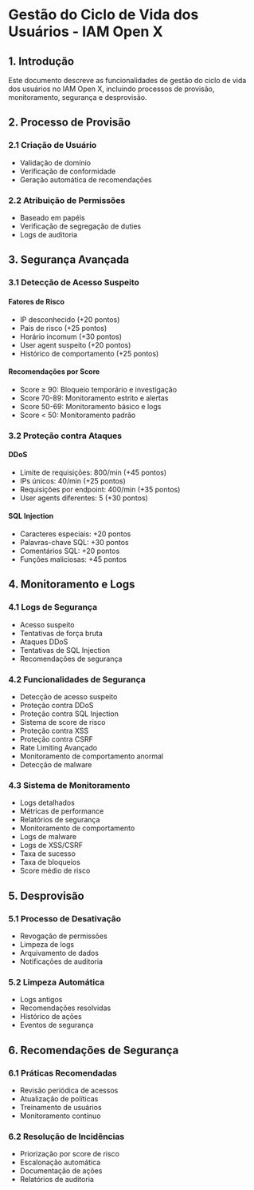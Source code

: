 # Gestão do Ciclo de Vida dos Usuários - IAM Open X

## 1. Introdução
Este documento descreve as funcionalidades de gestão do ciclo de vida dos usuários no IAM Open X, incluindo processos de provisão, monitoramento, segurança e desprovisão.

## 2. Processo de Provisão

### 2.1 Criação de Usuário
- Validação de domínio
- Verificação de conformidade
- Geração automática de recomendações

### 2.2 Atribuição de Permissões
- Baseado em papéis
- Verificação de segregação de duties
- Logs de auditoria

## 3. Segurança Avançada

### 3.1 Detecção de Acesso Suspeito

#### Fatores de Risco
- IP desconhecido (+20 pontos)
- País de risco (+25 pontos)
- Horário incomum (+30 pontos)
- User agent suspeito (+20 pontos)
- Histórico de comportamento (+25 pontos)

#### Recomendações por Score
- Score ≥ 90: Bloqueio temporário e investigação
- Score 70-89: Monitoramento estrito e alertas
- Score 50-69: Monitoramento básico e logs
- Score < 50: Monitoramento padrão

### 3.2 Proteção contra Ataques

#### DDoS
- Limite de requisições: 800/min (+45 pontos)
- IPs únicos: 40/min (+25 pontos)
- Requisições por endpoint: 400/min (+35 pontos)
- User agents diferentes: 5 (+30 pontos)

#### SQL Injection
- Caracteres especiais: +20 pontos
- Palavras-chave SQL: +30 pontos
- Comentários SQL: +20 pontos
- Funções maliciosas: +45 pontos

## 4. Monitoramento e Logs

### 4.1 Logs de Segurança
- Acesso suspeito
- Tentativas de força bruta
- Ataques DDoS
- Tentativas de SQL Injection
- Recomendações de segurança

### 4.2 Funcionalidades de Segurança

- Detecção de acesso suspeito
- Proteção contra DDoS
- Proteção contra SQL Injection
- Sistema de score de risco
- Proteção contra XSS
- Proteção contra CSRF
- Rate Limiting Avançado
- Monitoramento de comportamento anormal
- Detecção de malware

### 4.3 Sistema de Monitoramento

- Logs detalhados
- Métricas de performance
- Relatórios de segurança
- Monitoramento de comportamento
- Logs de malware
- Logs de XSS/CSRF
- Taxa de sucesso
- Taxa de bloqueios
- Score médio de risco

## 5. Desprovisão

### 5.1 Processo de Desativação
- Revogação de permissões
- Limpeza de logs
- Arquivamento de dados
- Notificações de auditoria

### 5.2 Limpeza Automática
- Logs antigos
- Recomendações resolvidas
- Histórico de ações
- Eventos de segurança

## 6. Recomendações de Segurança

### 6.1 Práticas Recomendadas
- Revisão periódica de acessos
- Atualização de políticas
- Treinamento de usuários
- Monitoramento contínuo

### 6.2 Resolução de Incidências
- Priorização por score de risco
- Escalonação automática
- Documentação de ações
- Relatórios de auditoria
